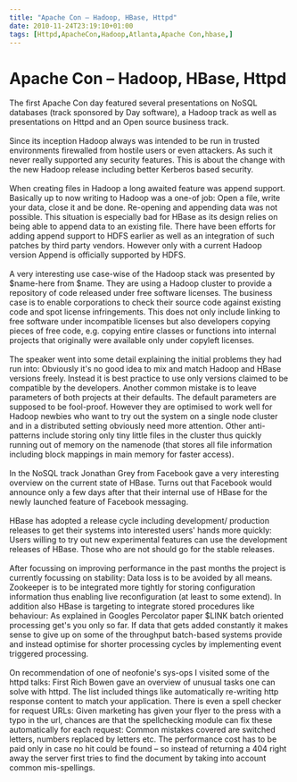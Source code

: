 ```yaml
---
title: "Apache Con – Hadoop, HBase, Httpd"
date: 2010-11-24T23:19:10+01:00
tags: [Httpd,ApacheCon,Hadoop,Atlanta,Apache Con,hbase,]
---
```


# Apache Con – Hadoop, HBase, Httpd


The first Apache Con day featured several presentations on NoSQL databases (track sponsored by Day software), a Hadoop 
track as well as presentations on Httpd and an Open source business track. <br><br>Since its inception Hadoop always 
was intended to be run in trusted environments firewalled from hostile users or even attackers. As such it never really 
supported any security features. This is about the change with the new Hadoop release including better Kerberos based 
security.<br><br>When creating files in Hadoop a long awaited feature was append support. Basically up to now writing 
to Hadoop was a one-of job: Open a file, write your data, close it and be done. Re-opening and appending data was not 
possible. This situation is especially bad for HBase as its design relies on being able to append data to an existing 
file. There have been efforts for adding append support to HDFS earlier as well as an integration of such patches by 
third party vendors. However only with a current Hadoop version Append is officially supported by HDFS.<br><br>A very 
interesting use case-wise of the Hadoop stack was presented by $name-here from $name. They are using a Hadoop cluster 
to provide a repository of code released under free software licenses. The business case is to enable corporations to 
check their source code against existing code and spot license infringements. This does not only include linking to 
free software under incompatible licenses but also developers copying pieces of free code, e.g. copying entire classes 
or functions into internal projects that originally were available only under copyleft licenses.<br><br>The speaker 
went into some detail explaining the initial problems they had run into: Obviously it's no good idea to mix and match 
Hadoop and HBase versions freely. Instead it is best practice to use only versions claimed to be compatible by the 
developers. Another common mistake is to leave parameters of both projects at their defaults. The default parameters 
are supposed to be fool-proof. However they are optimised to work well for Hadoop newbies who want to try out the 
system on a single node cluster and in a distributed setting obviously need more attention. Other anti-patterns include 
storing only tiny little files in the cluster thus quickly running out of memory on the namenode (that stores all file 
information including block mappings in main memory for faster access).<br><br>In the NoSQL track Jonathan Grey from 
Facebook gave a very interesting overview on the current state of HBase. Turns out that Facebook would announce only a 
few days after that their internal use of HBase for the newly launched feature of Facebook messaging.<br><br>HBase has 
adopted a release cycle including development/ production releases to get their systems into interested users' hands 
more quickly: Users willing to try out new experimental features can use the development releases of HBase. Those who 
are not should go for the stable releases.<br><br>After focussing on improving performance in the past months the 
project is currently focussing on stability: Data loss is to be avoided by all means. Zookeeper is to be integrated 
more tightly for storing configuration information thus enabling live reconfiguration (at least to some extend). In 
addition also HBase is targeting to integrate stored procedures like behaviour: As explained in Googles Percolator 
paper $LINK batch oriented processing get's you only so far. If data that gets added constantly it makes sense to give 
up on some of the throughput batch-based systems provide and instead optimise for shorter processing cycles by 
implementing event triggered processing.<br><br>On recommendation of one of neofonie's sys-ops I visited some of the 
httpd talks: First Rich Bowen gave an overview of unusual tasks one can solve with httpd. The list included things like 
automatically re-writing http response content to match your application. There is even a spell checker for request 
URLs: Given marketing has given your flyer to the press with a typo in the url, chances are that the spellchecking 
module can fix these automatically for each request: Common mistakes covered are switched letters, numbers replaced by 
letters etc. The performance cost has to be paid only in case no hit could be found – so instead of returning a 404 
right away the server first tries to find the document by taking into account common mis-spellings.
